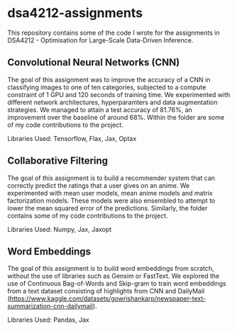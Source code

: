 # dsa4212-assignments
This repository contains some of the code I wrote for the assignments in DSA4212 - Optimisation for Large-Scale Data-Driven Inference.

## Convolutional Neural Networks (CNN)
The goal of this assignment was to improve the accuracy of a CNN in classifying images to one of ten categories, subjected to a compute constraint of 1 GPU and 120 seconds of training time. We experimented with different network architectures, hyperparamters and data augmentation strategies. We managed to attain a test accuracy of 81.76%, an improvement over the baseline of around 68%. Within the folder are some of my code contributions to the project.

Libraries Used: Tensorflow, Flax, Jax, Optax

## Collaborative Filtering
The goal of this assignment is to build a recommender system that can correctly predict the ratings that a user gives on an anime. We experimented with mean user models, mean anime models and matrix factorization models. These models were also ensembled to attempt to lower the mean squared error of the predictions. Similarly, the folder contains some of my code contributions to the project.

Libraries Used: Numpy, Jax, Jaxopt

## Word Embeddings
The goal of this assignment is to build word embeddings from scratch, without the use of libraries such as Gensim or FastText. We explored the use of Continuous Bag-of-Words and Skip-gram to train word embeddings from a text dataset consisting of highlights from CNN and DailyMail (https://www.kaggle.com/datasets/gowrishankarp/newspaper-text-summarization-cnn-dailymail).

Libraries Used: Pandas, Jax
